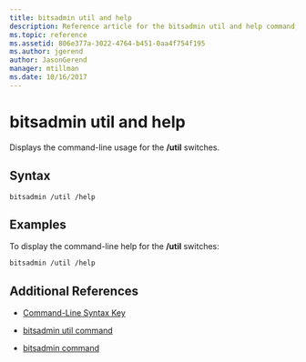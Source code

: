 ```yaml
---
title: bitsadmin util and help
description: Reference article for the bitsadmin util and help command, which displays the command-line usage for the /util switches.
ms.topic: reference
ms.assetid: 806e377a-3022-4764-b451-0aa4f754f195
ms.author: jgerend
author: JasonGerend
manager: mtillman
ms.date: 10/16/2017
---
```


# bitsadmin util and help

Displays the command-line usage for the **/util** switches.

## Syntax

```
bitsadmin /util /help
```

## Examples

To display the command-line help for the **/util** switches:

```
bitsadmin /util /help
```

## Additional References

- [Command-Line Syntax Key](command-line-syntax-key.md)

- [bitsadmin util command](bitsadmin-util.md)

- [bitsadmin command](bitsadmin.md)
